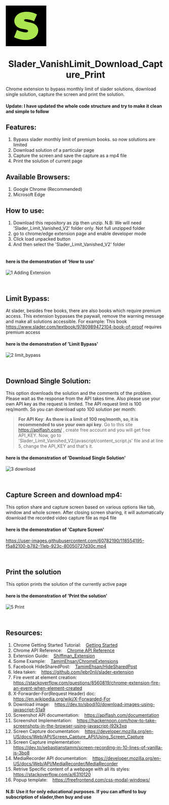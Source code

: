 
<a><img align="center" src="https://github.com/hishamcse/Slader_VanishLimit_Download_Capture_Print/blob/master/Slader_Limit_Vanished_V2/images/slader128.png"></a>

<h1 align="center"> Slader_VanishLimit_Download_Capture_Print</h1>
 
Chrome extension to bypass monthly limit of slader solutions, download single solution, capture the screen and print the solution.<br />

#### Update: I have updated the whole code structure and try to make it clean and simple to follow

## Features:
   1. Bypass slader monthly limit of premium books. so now solutions are limited<br />
   2. Download solution of a particular page<br />
   3. Capture the screen and save the capture as a mp4 file<br />
   4. Print the solution of current page<br />

## Available Browsers: 
   1. Google Chrome (Recommended)<br />
   2. Microsoft Edge<br />
    
## How to use:
   1. Download this repository as zip then unzip. N.B: We will need 'Slader_Limit_Vanished_V2' folder only. Not full unzipped folder<br />
   2. go to chrome/edge extension page and enable developer mode<br />
   3. Click load unpacked button<br />
   4. And then select the 'Slader_Limit_Vanished_V2' folder<br /><br />
    
#### here is the demonstration of 'How to use'

![1 Adding Extension](https://user-images.githubusercontent.com/60782190/119014202-8bc58c80-b9b9-11eb-8e62-2a36685781ab.gif)

<br/>

## Limit Bypass:
   At slader, besides free books, there are also books which require premium access. This extension bypasses the paywall, remove the warning message and make all solutions accessible. For example: This book https://www.slader.com/textbook/9780989472104-book-of-proof requires premium access <br />
    
#### here is the demonstration of 'Limit Bypass'

![2 limit_bypass](https://user-images.githubusercontent.com/60782190/119014839-2e7e0b00-b9ba-11eb-952f-e6fd81aad32b.gif)

<br />

## Download Single Solution:
   This option downloads the solution and the comments of the problem. Please wait as the response from the API takes time. Also please use your own API key as the request is limited. The API request limit is 100 req/month. So you can download upto 100 solution per month:
<br />

> <b>For API Key</b>: <b>As there is a limit of 100 req/month, so, it is recommended to use your own api key</b>. Go to this site https://apiflash.com/ , create free account       and you will get free API_KEY. Now, go to 'Slader_Limit_Vanished_V2/javascript/content_script.js' file and at line 5, change the API_KEY and that's it. <br />
    
#### here is the demonstration of 'Download Single Solution'

![3 download](https://user-images.githubusercontent.com/60782190/119015327-a1878180-b9ba-11eb-96af-5263626842e7.gif)

<br />

## Capture Screen and download mp4: 
   This option share and capture screen based on various options like tab, window and whole screen. After closing screen sharing, it will automatically download the recorded video capture file as mp4 file <br />
    
#### here is the demonstration of 'Capture Screen'

https://user-images.githubusercontent.com/60782190/118554195-f5a82100-b782-11eb-923c-80050727d30c.mp4

<br />

## Print the solution
   This option prints the solution of the currently active page <br />
    
#### here is the demonstration of 'Print the solution'

![5 Print](https://user-images.githubusercontent.com/60782190/119016294-941ec700-b9bb-11eb-8426-d7dfff54f63f.gif)

<br />

## Resources:
   1. Chrome Getting Started Tutorial:  &nbsp;&nbsp; [Getting Started](https://developer.chrome.com/docs/extensions/mv2/getstarted/) <br />
   2. Chrome API Reference:  &nbsp;&nbsp; [Chrome API Reference](https://developer.chrome.com/docs/extensions/reference/) <br />
   3. Extension Guide:  &nbsp;&nbsp; [Shiffman_Extension](https://shiffman.net/a2z/chrome-ext/) <br />
   4. Some Example: &nbsp;&nbsp;  [TamimEhsan/ChromeExtensions](https://github.com/TamimEhsan/ChromeExtensions) <br />
   5. Facebook HideSharedPost:  &nbsp;&nbsp; [TamimEhsan/HideSharedPost](https://github.com/TamimEhsan/HideSharedPost) <br />
   6. Idea taken: &nbsp;&nbsp; https://github.com/lebr0nli/slader-extension
   7. Fire event at element creation: &nbsp;&nbsp;  https://stackoverflow.com/questions/8560819/chrome-extension-fire-an-event-when-element-created <br />
   8. X-Forwarder-For(Request Header) doc: &nbsp;&nbsp;  https://en.wikipedia.org/wiki/X-Forwarded-For <br />
   9. Download image: &nbsp;&nbsp;  https://dev.to/sbodi10/download-images-using-javascript-51a9 <br />
   10. Screenshot API documentation:  &nbsp;&nbsp; https://apiflash.com/documentation <br />
   11. Screenshot Implementation: &nbsp;&nbsp;  https://hackernoon.com/how-to-take-screenshots-in-the-browser-using-javascript-l92k3xq <br />
   12. Screen Capture documentation: &nbsp;&nbsp;  https://developer.mozilla.org/en-US/docs/Web/API/Screen_Capture_API/Using_Screen_Capture <br />
   13. Screen Capture implementation: &nbsp;&nbsp;  https://dev.to/sebastianstamm/screen-recording-in-10-lines-of-vanilla-js-3bo8 <br />
   14. MediaRecorder API documentation: &nbsp;&nbsp;  https://developer.mozilla.org/en-US/docs/Web/API/MediaRecorder/MediaRecorder <br />
   15. Retrive Specific content of a webpage with all its styles: https://stackoverflow.com/a/6310120
   16. Popup template:  &nbsp;&nbsp; https://freefrontend.com/css-modal-windows/


#### N.B: Use it for only educational purposes. If you can afford to buy subscription of slader,then buy and use
